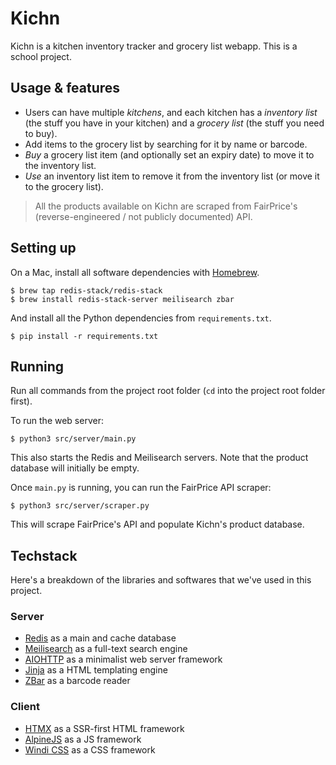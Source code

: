# Kichn

Kichn is a kitchen inventory tracker and grocery list webapp. This is a school project.

## Usage & features

- Users can have multiple *kitchens*, and each kitchen has a *inventory list* (the stuff you have in your kitchen) and a *grocery list* (the stuff you need to buy).
- Add items to the grocery list by searching for it by name or barcode.
- *Buy* a grocery list item (and optionally set an expiry date) to move it to the inventory list.
- *Use* an inventory list item to remove it from the inventory list (or move it to the grocery list).

>  All the products available on Kichn are scraped from FairPrice's (reverse-engineered / not publicly documented) API.

## Setting up

On a Mac, install all software dependencies with [Homebrew](https://brew.sh/).

```
$ brew tap redis-stack/redis-stack
$ brew install redis-stack-server meilisearch zbar
```

And install all the Python dependencies from `requirements.txt`.

```
$ pip install -r requirements.txt
```

## Running

Run all commands from the project root folder (`cd` into the project root folder first).

To run the web server:

```
$ python3 src/server/main.py
```

This also starts the Redis and Meilisearch servers. Note that the product database will initially be empty.

Once `main.py` is running, you can run the FairPrice API scraper:

```
$ python3 src/server/scraper.py
```

This will scrape FairPrice's API and populate Kichn's product database.

## Techstack

Here's a breakdown of the libraries and softwares that we've used in this project.

### Server

- [Redis](https://redis.io/) as a main and cache database
- [Meilisearch](https://www.meilisearch.com/) as a full-text search engine
- [AIOHTTP](https://docs.aiohttp.org/en/stable/) as a minimalist web server framework
- [Jinja](https://jinja.palletsprojects.com/en/3.1.x/) as a HTML templating engine
- [ZBar](https://zbar.sourceforge.net/) as a barcode reader

### Client

- [HTMX](https://htmx.org/) as a SSR-first HTML framework
- [AlpineJS](https://alpinejs.dev/) as a JS framework
- [Windi CSS](https://windicss.org/) as a CSS framework
